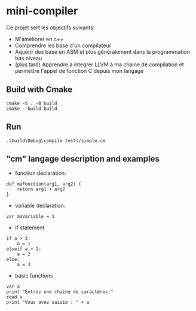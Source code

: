 # mini-compiler
Ce projet sert les objectifs suivants:
- M'améliorer en c++
- Comprendre les base d'un compilateur 
- Aquérir des base en ASM et plus généralement dans la programmation bas niveau
- (plus tard) Apprendre à integrer LLVM à ma chaine de compilation et permettre l'appel de fonction C depuis mon langage

## Build with Cmake
```
cmake -S . -B build 
cmake --build build
```

## Run 
```
.\build\Debug\compile tests/simple.cm
```

## "cm" langage description and examples

- function declaration:
```
def maFonction(arg1, arg2) {
    return arg1 + arg2
}
```
- variable declaration:
```
var maVariable = 1
```
- if statement
```
if a > 2:
    a = 1 
elseif a > 1:
    a = 2
else:
    a = 3
```
- basic functions
```
var a
print "Entrez une chaine de caractères:"
read a
print "Vous avez saisie : " + a
```